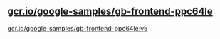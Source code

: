 
[gcr.io/google-samples/gb-frontend-ppc64le](https://hub.docker.com/r/anjia0532/google-samples.gb-frontend-ppc64le/tags/)
-----


[gcr.io/google-samples/gb-frontend-ppc64le:v5](https://hub.docker.com/r/anjia0532/google-samples.gb-frontend-ppc64le/tags/)


